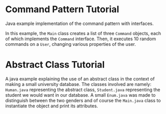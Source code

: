 # Command Pattern Tutorial
Java example implementation of the command pattern with interfaces.

In this example, the `Main` class creates a list of three `Command` objects, each of which implements the `Command` interface. Then, it executes 10 random commands on a `User`, changing various properties of the user.

# Abstract Class Tutorial
A java example explaining the use of an abstract class in the context of making a small university database.
The classes involved are namely: `Human.java` representing the abstract class, `Student.java` representing the student we would want in our database. A small `Enum.java` was made to distinguish between the two genders and of course the `Main.java` class to instantiate the object and print its attributes. 
